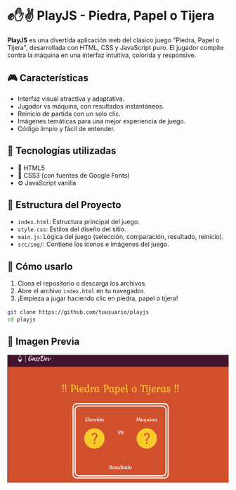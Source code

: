 # ✊✋✌️ PlayJS - Piedra, Papel o Tijera

**PlayJS** es una divertida aplicación web del clásico juego "Piedra, Papel o Tijera", desarrollada con HTML, CSS y JavaScript puro. El jugador compite contra la máquina en una interfaz intuitiva, colorida y responsive.

## 🎮 Características

- Interfaz visual atractiva y adaptativa.
- Jugador vs máquina, con resultados instantáneos.
- Reinicio de partida con un solo clic.
- Imágenes temáticas para una mejor experiencia de juego.
- Código limpio y fácil de entender.

## 🧰 Tecnologías utilizadas

- 🧱 HTML5
- 🎨 CSS3 (con fuentes de Google Fonts)
- ⚙️ JavaScript vanilla

## 📂 Estructura del Proyecto

- `index.html`: Estructura principal del juego.
- `style.css`: Estilos del diseño del sitio.
- `main.js`: Lógica del juego (selección, comparación, resultado, reinicio).
- `src/img/`: Contiene los íconos e imágenes del juego.

## 🚀 Cómo usarlo

1. Clona el repositorio o descarga los archivos.
2. Abre el archivo `index.html` en tu navegador.
3. ¡Empieza a jugar haciendo clic en piedra, papel o tijera!

```bash
git clone https://github.com/tuusuario/playjs
cd playjs
```

## 📂 Imagen Previa

![Juego](./src/img/juegos_logo.png "Juego")
